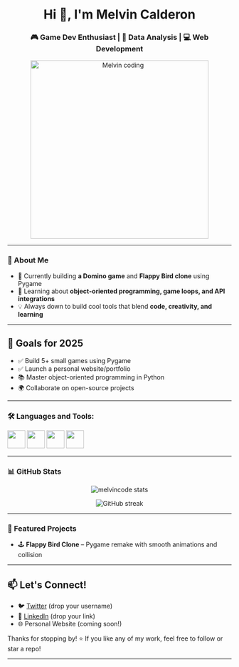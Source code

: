 <h1 align="center">Hi 👋, I'm Melvin Calderon</h1>
<h3 align="center">🎮 Game Dev Enthusiast | 🐍 Data Analysis | 💻 Web Development</h3>

<div align="center">
  <img src="https://cdn.dribbble.com/users/730703/screenshots/6581243/avento.gif" alt="Melvin coding" width="400"/>
</div>

---

### 🧠 About Me

- 🔭 Currently building **a Domino game** and **Flappy Bird clone** using Pygame  
- 🌱 Learning about **object-oriented programming, game loops, and API integrations**  
- 💡 Always down to build cool tools that blend **code, creativity, and learning**  

---

## 🎯 Goals for 2025

- ✅ Build 5+ small games using Pygame
- ✅ Launch a personal website/portfolio
- 📚 Master object-oriented programming in Python
- 🌍 Collaborate on open-source projects

---

### 🛠️ Languages and Tools:

<p align="left">
  <img src="https://cdn.jsdelivr.net/gh/devicons/devicon/icons/python/python-original.svg" width="40" height="40"/>
  <img src="https://cdn.jsdelivr.net/gh/devicons/devicon/icons/javascript/javascript-original.svg" width="40" height="40"/>
  <img src="https://cdn.jsdelivr.net/gh/devicons/devicon/icons/html5/html5-original.svg" width="40" height="40"/>
  <img src="https://cdn.jsdelivr.net/gh/devicons/devicon/icons/css3/css3-original.svg" width="40" height="40"/>
</p>

---

### 📊 GitHub Stats

<p align="center">
  <img src="https://github-readme-stats.vercel.app/api?username=melvincode&show_icons=true&theme=tokyonight" alt="melvincode stats" />
</p>

<p align="center">
  <img src="https://github-readme-streak-stats.herokuapp.com/?user=melvincode&theme=tokyonight" alt="GitHub streak" />
</p>

---

### 🌟 Featured Projects

- 🕹️ **Flappy Bird Clone** – Pygame remake with smooth animations and collision  

---

## 📫 Let's Connect!

- 🐦 [Twitter](https://twitter.com/) (drop your username)
- 💼 [LinkedIn](https://linkedin.com/in/) (drop your link)
- 🌐 Personal Website (coming soon!)

Thanks for stopping by! ⭐ If you like any of my work, feel free to follow or star a repo!

---
